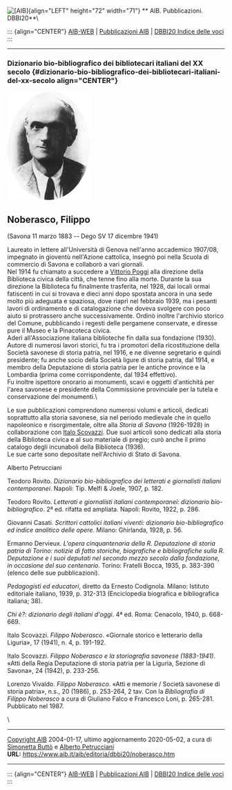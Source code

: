 ![\[AIB\]](/aib/wi/aibv72.gif){align="LEFT" height="72" width="71"}
** AIB. Pubblicazioni. DBBI20**\

::: {align="CENTER"}
[AIB-WEB](/) \| [Pubblicazioni AIB](/pubblicazioni/) \| [DBBI20 Indice
delle voci](dbbi20.htm)
:::

------------------------------------------------------------------------

### Dizionario bio-bibliografico dei bibliotecari italiani del XX secolo {#dizionario-bio-bibliografico-dei-bibliotecari-italiani-del-xx-secolo align="CENTER"}

![\[Ritratto\]](noberasco.jpg)

## Noberasco, Filippo

(Savona 11 marzo 1883 -- Dego SV 17 dicembre 1941)

Laureato in lettere all\'Università di Genova nell\'anno accademico
1907/08, impegnato in gioventù nell\'Azione cattolica, insegnò poi nella
Scuola di commercio di Savona e collaborò a vari giornali.\
Nel 1914 fu chiamato a succedere a [Vittorio Poggi](poggi.htm) alla
direzione della Biblioteca civica della città, che tenne fino alla
morte. Durante la sua direzione la Biblioteca fu finalmente trasferita,
nel 1928, dai locali ormai fatiscenti in cui si trovava e dieci anni
dopo spostata ancora in una sede molto più adeguata e spaziosa, dove
riaprì nel febbraio 1939, ma i pesanti lavori di ordinamento e di
catalogazione che doveva svolgere con poco aiuto si protrassero anche
successivamente. Ordinò inoltre l\'archivio storico del Comune,
pubblicando i regesti delle pergamene conservate, e diresse pure il
Museo e la Pinacoteca civica.\
Aderì all\'Associazione italiana biblioteche fin dalla sua fondazione
(1930).\
Autore di numerosi lavori storici, fu tra i promotori della
ricostituzione della Società savonese di storia patria, nel 1916, e ne
divenne segretario e quindi presidente; fu anche socio della Società
ligure di storia patria, dal 1914, e membro della Deputazione di storia
patria per le antiche province e la Lombardia (prima come
corrispondente, dal 1934 effettivo).\
Fu inoltre ispettore onorario ai monumenti, scavi e oggetti d\'antichità
per l\'area savonese e presidente della Commissione provinciale per la
tutela e conservazione dei monumenti.\

Le sue pubblicazioni comprendono numerosi volumi e articoli, dedicati
soprattutto alla storia savonese, sia nel periodo medievale che in
quello napoleonico e risorgimentale, oltre alla *Storia di Savona*
(1926-1928) in collaborazione con [Italo Scovazzi](scovazzi.htm). Due
suoi articoli sono dedicati alla storia della Biblioteca civica e al suo
materiale di pregio; curò anche il primo catalogo degli incunaboli della
Biblioteca (1936).\
Le sue carte sono depositate nell\'Archivio di Stato di Savona.

Alberto Petrucciani

Teodoro Rovito. *Dizionario bio-bibliografico dei letterati e
giornalisti italiani contemporanei*. Napoli: Tip. Melfi & Joele, 1907,
p. 182.

Teodoro Rovito. *Letterati e giornalisti italiani contemporanei:
dizionario bio-bibliografico*. 2ª ed. rifatta ed ampliata. Napoli:
Rovito, 1922, p. 286.

Giovanni Casati. *Scrittori cattolici italiani viventi: dizionario
bio-bibliografico ed indice analitico delle opere*. Milano: Ghirlanda,
1928, p. 56.

Ermanno Dervieux. *L\'opera cinquantenaria della R. Deputazione di
storia patria di Torino: notizie di fatto storiche, biografiche e
bibliografiche sulla R. Deputazione e i suoi deputati nel secondo mezzo
secolo dalla fondazione, in occasione del suo centenario*. Torino:
Fratelli Bocca, 1935, p. 383-390 (elenco delle sue pubblicazioni).

*Pedagogisti ed educatori*, diretto da Ernesto Codignola. Milano:
Istituto editoriale italiano, 1939, p. 312-313 (Enciclopedia biografica
e bibliografica italiana; 38).

*Chi è?: dizionario degli italiani d\'oggi*. 4ª ed. Roma: Cenacolo,
1940, p. 668-669.

Italo Scovazzi. *Filippo Noberasco*. «Giornale storico e letterario
della Liguria», 17 (1941), n. 4, p. 191-192.

Italo Scovazzi. *Filippo Noberasco e la storiografia savonese
(1883-1941)*. «Atti della Regia Deputazione di storia patria per la
Liguria, Sezione di Savona», 24 (1942), p. 233-256.

Lorenzo Vivaldo. *Filippo Noberasco*. «Atti e memorie / Società savonese
di storia patria», n.s., 20 (1986), p. 253-264, 2 tav. Con la
*Bibliografia di Filippo Noberasco* a cura di Giuliano Falco e Francesco
Loni, p. 265-281. Pubblicato nel 1987.

\

------------------------------------------------------------------------

[Copyright AIB](/su-questo-sito/dichiarazione-di-copyright-aib-web/)
2004-01-17, ultimo aggiornamento 2020-05-02, a cura di [Simonetta
Buttò](/aib/redazione3.htm) e [Alberto
Petrucciani](/su-questo-sito/redazione-aib-web/)\
**URL:** https://www.aib.it/aib/editoria/dbbi20/noberasco.htm

------------------------------------------------------------------------

::: {align="CENTER"}
[AIB-WEB](/) \| [Pubblicazioni AIB](/pubblicazioni/) \| [DBBI20 Indice
delle voci](dbbi20.htm)
:::

